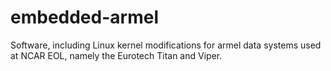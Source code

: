 # embedded-armel
Software, including Linux kernel modifications for armel data systems used at NCAR EOL, namely the Eurotech Titan and Viper.
